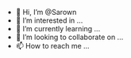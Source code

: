 - 👋 Hi, I’m @Sarown
- 👀 I’m interested in ...
- 🌱 I’m currently learning ...
- 💞️ I’m looking to collaborate on ...
- 📫 How to reach me ...

<!---
Sarown/Sarown is a ✨ special ✨ repository because its `README.md` (this file) appears on your GitHub profile.
You can click the Preview link to take a look at your changes.
--->
